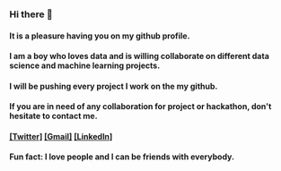 ### Hi there 👋
#### It is a pleasure having you on my github profile. 
#### I am a boy who loves data and is willing collaborate on different data science and machine learning projects. 
#### I will be pushing every project I work on the my github.
#### If you are in need of any collaboration for project or hackathon, don't hesitate to contact me.
#### [[Twitter]](https://twitter.com/engraliu) [[Gmail]](tesleemimonikhealiu@gmail.com) [[LinkedIn]](www.linkedin.com/in/tesleem-aliu)
#### Fun fact: I love people and I can be friends with everybody.
